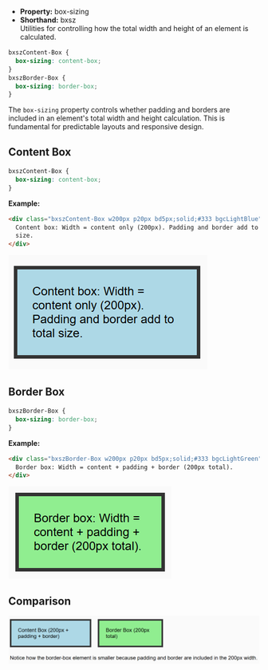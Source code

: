 - **Property:** box-sizing
- **Shorthand:** bxsz  
  Utilities for controlling how the total width and height of an element is calculated.

```css
bxszContent-Box {
  box-sizing: content-box;
}
bxszBorder-Box {
  box-sizing: border-box;
}
```

The `box-sizing` property controls whether padding and borders are included in an element's total width and height calculation. This is fundamental for predictable layouts and responsive design.

## Content Box

```css
bxszContent-Box {
  box-sizing: content-box;
}
```

**Example:**

```html
<div class="bxszContent-Box w200px p20px bd5px;solid;#333 bgcLightBlue">
  Content box: Width = content only (200px). Padding and border add to total
  size.
</div>
```

![Content box example](./img/box-sizing/content-box.png)

## Border Box

```css
bxszBorder-Box {
  box-sizing: border-box;
}
```

**Example:**

```html
<div class="bxszBorder-Box w200px p20px bd5px;solid;#333 bgcLightGreen">
  Border box: Width = content + padding + border (200px total).
</div>
```

![Border box example](./img/box-sizing/border-box.png)

## Comparison

![Box sizing comparison](./img/box-sizing/comparison.png)

